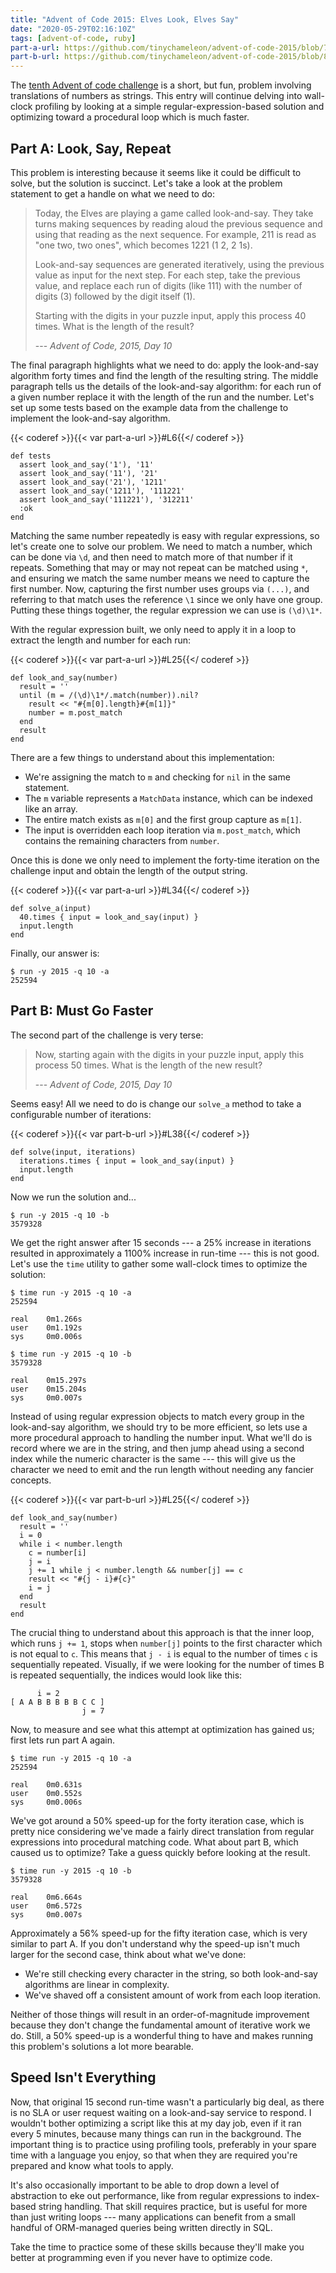 ```yaml
---
title: "Advent of Code 2015: Elves Look, Elves Say"
date: "2020-05-29T02:16:10Z"
tags: [advent-of-code, ruby]
part-a-url: https://github.com/tinychameleon/advent-of-code-2015/blob/74adc84c0b8e66ac3c045427703af96a7bcced01/2015/10/solution.rb
part-b-url: https://github.com/tinychameleon/advent-of-code-2015/blob/857d93e72c443ede0a4ad82578f5fc469c83dabd/2015/10/solution.rb
---
```


The [tenth Advent of code challenge](https://adventofcode.com/2015/day/10) is a short, but fun, problem involving translations of numbers as strings.
This entry will continue delving into wall-clock profiling by looking at a simple regular-expression-based solution and optimizing toward a procedural loop which is much faster.

## Part A: Look, Say, Repeat
This problem is interesting because it seems like it could be difficult to solve, but the solution is succinct.
Let's take a look at the problem statement to get a handle on what we need to do:

> Today, the Elves are playing a game called look-and-say. They take turns making sequences by reading aloud the previous sequence and using that reading as the next sequence. For example, 211 is read as "one two, two ones", which becomes 1221 (1 2, 2 1s).
>
> Look-and-say sequences are generated iteratively, using the previous value as input for the next step. For each step, take the previous value, and replace each run of digits (like 111) with the number of digits (3) followed by the digit itself (1).
>
> Starting with the digits in your puzzle input, apply this process 40 times. What is the length of the result?
>
> --- _Advent of Code, 2015, Day 10_

The final paragraph highlights what we need to do: apply the look-and-say algorithm forty times and find the length of the resulting string.
The middle paragraph tells us the details of the look-and-say algorithm: for each run of a given number replace it with the length of the run and the number.
Let's set up some tests based on the example data from the challenge to implement the look-and-say algorithm.

{{< coderef >}}{{< var part-a-url >}}#L6{{</ coderef >}}
```
def tests
  assert look_and_say('1'), '11'
  assert look_and_say('11'), '21'
  assert look_and_say('21'), '1211'
  assert look_and_say('1211'), '111221'
  assert look_and_say('111221'), '312211'
  :ok
end
```

Matching the same number repeatedly is easy with regular expressions, so let's create one to solve our problem.
We need to match a number, which can be done via `\d`, and then need to match more of that number if it repeats.
Something that may or may not repeat can be matched using `*`, and ensuring we match the same number means we need to capture the first number.
Now, capturing the first number uses groups via `(...)`, and referring to that match uses the reference `\1` since we only have one group.
Putting these things together, the regular expression we can use is `(\d)\1*`.

With the regular expression built, we only need to apply it in a loop to extract the length and number for each run:

{{< coderef >}}{{< var part-a-url >}}#L25{{</ coderef >}}
```
def look_and_say(number)
  result = ''
  until (m = /(\d)\1*/.match(number)).nil?
    result << "#{m[0].length}#{m[1]}"
    number = m.post_match
  end
  result
end
```

There are a few things to understand about this implementation:

- We're assigning the match to `m` and checking for `nil` in the same statement.
- The `m` variable represents a `MatchData` instance, which can be indexed like an array.
- The entire match exists as `m[0]` and the first group capture as `m[1]`.
- The input is overridden each loop iteration via `m.post_match`, which contains the remaining characters from `number`.

Once this is done we only need to implement the forty-time iteration on the challenge input and obtain the length of the output string.

{{< coderef >}}{{< var part-a-url >}}#L34{{</ coderef >}}
```
def solve_a(input)
  40.times { input = look_and_say(input) }
  input.length
end
```

Finally, our answer is:
 
```
$ run -y 2015 -q 10 -a
252594
```

## Part B: Must Go Faster
The second part of the challenge is very terse:

> Now, starting again with the digits in your puzzle input, apply this process 50 times. What is the length of the new result?
>
> --- _Advent of Code, 2015, Day 10_

Seems easy!
All we need to do is change our `solve_a` method to take a configurable number of iterations:

{{< coderef >}}{{< var part-b-url >}}#L38{{</ coderef >}}
```
def solve(input, iterations)
  iterations.times { input = look_and_say(input) }
  input.length
end
```

Now we run the solution and...

```
$ run -y 2015 -q 10 -b
3579328
```

We get the right answer after 15 seconds --- a 25% increase in iterations resulted in approximately a 1100% increase in run-time --- this is not good.
Let's use the `time` utility to gather some wall-clock times to optimize the solution:

```
$ time run -y 2015 -q 10 -a
252594

real    0m1.266s
user    0m1.192s
sys     0m0.006s

$ time run -y 2015 -q 10 -b
3579328

real    0m15.297s
user    0m15.204s
sys     0m0.007s
```

Instead of using regular expression objects to match every group in the look-and-say algorithm, we should try to be more efficient, so lets use a more procedural approach to handling the number input.
What we'll do is record where we are in the string, and then jump ahead using a second index while the numeric character is the same --- this will give us the character we need to emit and the run length without needing any fancier concepts.

{{< coderef >}}{{< var part-b-url >}}#L25{{</ coderef >}}
```
def look_and_say(number)
  result = ''
  i = 0
  while i < number.length
    c = number[i]
    j = i
    j += 1 while j < number.length && number[j] == c
    result << "#{j - i}#{c}"
    i = j
  end
  result
end
```

The crucial thing to understand about this approach is that the inner loop, which runs `j += 1`, stops when `number[j]` points to the first character which is not equal to `c`.
This means that `j - i` is equal to the number of times `c` is sequentially repeated.
Visually, if we were looking for the number of times B is repeated sequentially, the indices would look like this:

```
      i = 2
[ A A B B B B B C C ]
                j = 7
```

Now, to measure and see what this attempt at optimization has gained us; first lets run part A again.

```
$ time run -y 2015 -q 10 -a
252594

real    0m0.631s
user    0m0.552s
sys     0m0.006s
```

We've got around a 50% speed-up for the forty iteration case, which is pretty nice considering we've made a fairly direct translation from regular expressions into procedural matching code.
What about part B, which caused us to optimize?
Take a guess quickly before looking at the result.

```
$ time run -y 2015 -q 10 -b
3579328

real    0m6.664s
user    0m6.572s
sys     0m0.007s
```

Approximately a 56% speed-up for the fifty iteration case, which is very similar to part A.
If you don't understand why the speed-up isn't much larger for the second case, think about what we've done:

- We're still checking every character in the string, so both look-and-say algorithms are linear in complexity.
- We've shaved off a consistent amount of work from each loop iteration.

Neither of those things will result in an order-of-magnitude improvement because they don't change the fundamental amount of iterative work we do.
Still, a 50% speed-up is a wonderful thing to have and makes running this problem's solutions a lot more bearable.

## Speed Isn't Everything
Now, that original 15 second run-time wasn't a particularly big deal, as there is no SLA or user request waiting on a look-and-say service to respond.
I wouldn't bother optimizing a script like this at my day job, even if it ran every 5 minutes, because many things can run in the background.
The important thing is to practice using profiling tools, preferably in your spare time with a language you enjoy, so that when they are required you're prepared and know what tools to apply.

It's also occasionally important to be able to drop down a level of abstraction to eke out performance, like from regular expressions to index-based string handling.
That skill requires practice, but is useful for more than just writing loops --- many applications can benefit from a small handful of ORM-managed queries being written directly in SQL.

Take the time to practice some of these skills because they'll make you better at programming even if you never have to optimize code.
